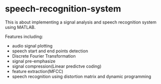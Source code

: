 # speech-recognition-system

This is about implementing a signal analysis and speech recognition system using MATLAB.

Features including:


- audio signal plotting
- speech start and end points detection
- Discrete Fourier Transformation
- signal pre-emphasize
- signal compression(Linear predictve coding)
- feature extraction(MFCC)
- speech recognition using distortion matrix and dynamic programming

